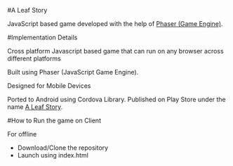 #A Leaf Story
<p>JavaScript based game developed with the help of <a href = "https://phaser.io/" target = "_blank">Phaser (Game Engine)</a>.</p>

#Implementation Details
<p>Cross platform Javascript based game that can run on any browser across different platforms</p>
<p>Built using Phaser (JavaScript Game Engine).</p>
<p>Designed for Mobile Devices</p>
<p>Ported to Android using Cordova Library. Published on Play Store under the name <a href = "https://play.google.com/store/apps/details?id=com.weedevelopers.aleafstory&hl=en" target = "_blank">A Leaf Story</a>.</p>

#How to Run the game on Client

<p>For offline</p>
<ul>
	<li>Download/Clone the repository</li>
	<li>Launch using index.html</li>
</ul>

